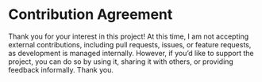 Contribution Agreement
======================

Thank you for your interest in this project! At this time, I am not accepting external contributions, including pull requests, issues, or feature requests, as development is managed internally. However, if you’d like to support the project, you can do so by using it, sharing it with others, or providing feedback informally. Thank you.

